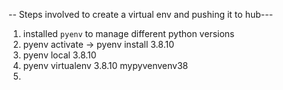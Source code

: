 -- Steps involved to create a virtual env and pushing it to hub---
1. installed `pyenv` to manage different python versions
2. pyenv activate -> pyenv install 3.8.10
3. pyenv local 3.8.10
4. pyenv virtualenv 3.8.10 mypyvenvenv38
5. 